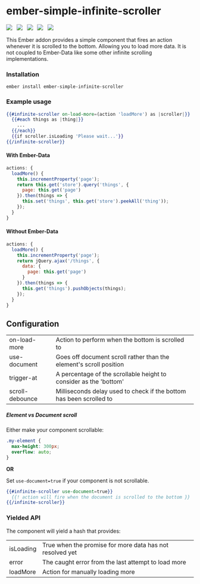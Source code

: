 # ember-simple-infinite-scroller

<a href="http://emberobserver.com/addons/ember-simple-infinite-scroller"><img src="http://emberobserver.com/badges/ember-simple-infinite-scroller.svg"></a> &nbsp; <a href="https://david-dm.org/amk221/ember-simple-infinite-scroller#badge-embed"><img src="https://david-dm.org/amk221/ember-simple-infinite-scroller.svg"></a> &nbsp; <a href="https://david-dm.org/amk221/ember-simple-infinite-scroller#dev-badge-embed"><img src="https://david-dm.org/amk221/ember-simple-infinite-scroller/dev-status.svg"></a> &nbsp; <a href="https://codeclimate.com/github/amk221/ember-simple-infinite-scroller"><img src="https://codeclimate.com/github/amk221/ember-simple-infinite-scroller/badges/gpa.svg" /></a> &nbsp; <a href="http://travis-ci.org/amk221/ember-simple-infinite-scroller"><img src="https://travis-ci.org/amk221/ember-simple-infinite-scroller.svg?branch=master"></a>

This Ember addon provides a simple component that fires an action whenever it is scrolled to the bottom.
Allowing you to load more data. It is not coupled to Ember-Data like some other infinite scrolling implementations.

### Installation
```
ember install ember-simple-infinite-scroller
```

### Example usage

```handlebars
{{#infinite-scroller on-load-more=(action 'loadMore') as |scroller|}}
  {{#each things as |thing|}}
    ...
  {{/each}}
  {{if scroller.isLoading 'Please wait...'}}
{{/infinite-scroller}}
```

#### With Ember-Data

```javascript
actions: {
  loadMore() {
    this.incrementProperty('page');
    return this.get('store').query('things', {
      page: this.get('page')
    }).then(things => {
      this.set('things', this.get('store').peekAll('thing'));
    });
  }
}
```

#### Without Ember-Data

```javascript
actions: {
  loadMore() {
    this.incrementProperty('page');
    return jQuery.ajax('/things', {
      data: {
        page: this.get('page')
      }
    }).then(things => {
      this.get('things').pushObjects(things);
    });
  }
}
```

## Configuration

<table>
  <tr>
    <td>on-load-more</td>
    <td>Action to perform when the bottom is scrolled to</td>
  </tr>
  <tr>
    <td>use-document</td>
    <td>Goes off document scroll rather than the element's scroll position</td>
  </tr>
  <tr>
    <td>trigger-at</td>
    <td>A percentage of the scrollable height to consider as the 'bottom'</td>
  </tr>
  <tr>
    <td>scroll-debounce</td>
    <td>Milliseconds delay used to check if the bottom has been scrolled to</td>
  </tr>
</table>


##### Element vs Document scroll

Either make your component scrollable:

```css
.my-element {
  max-height: 300px;
  overflow: auto;
}
```

**OR**

Set `use-document=true` if your component is not scrollable.

```handlebars
{{#infinite-scroller use-document=true}}
  {{! action will fire when the document is scrolled to the bottom }}
{{/infinite-scroller}}
```


### Yielded API

The component will yield a hash that provides:

<table>
  <tr>
    <td>isLoading</td>
    <td>True when the promise for more data has not resolved yet</td>
  </tr>
  <tr>
    <td>error</td>
    <td>The caught error from the last attempt to load more</td>
  </tr>
  <tr>
    <td>loadMore</td>
    <td>Action for manually loading more</td>
  </tr>
</table>